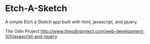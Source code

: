 # Etch-A-Sketch
A simple Etch a Sketch app built with html, javascript, and jquery.

The Odin Project
http://www.theodinproject.com/web-development-101/javascript-and-jquery
